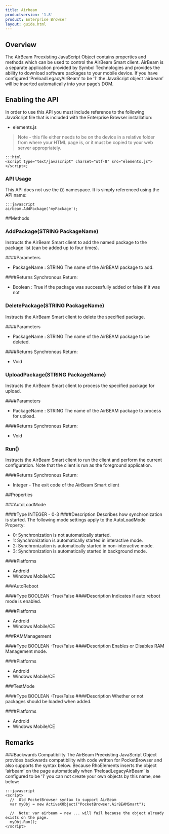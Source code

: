 ```yaml
---
title: Airbeam
productversion: '1.8'
product: Enterprise Browser
layout: guide.html
---
```

## Overview
The AirBeam Preexisting JavaScript Object contains properties and methods which can be used to control the AirBeam Smart client. AirBeam is a separate application provided by Symbol Technologies and provides the ability to download software packages to your mobile device. If you have configured ‘PreloadLegacyAirBeam’ to be ‘1’ the JavaScript object ‘airbeam’ will be inserted automatically into your page’s DOM.

## Enabling the API
In order to use this API you must include reference to the following JavaScript file that is included with the Enterprise Browser installation:

* elements.js 

> Note - this file either needs to be on the device in a relative folder from where your HTML page is, or it must be copied to your web server appropriately.

	:::html
    <script type="text/javascript" charset="utf-8" src="elements.js"></script>;


### API Usage
This API does not use the `EB` namespace. It is simply referenced using the API name:

	:::javascript
	airbeam.AddPackage('myPackage');
        
##Methods

### AddPackage(<span class="text-info">STRING</span> PackageName)
Instructs the AirBeam Smart client to add the named package to the package list (can be added up to four times).

####Parameters

* PackageName : <span class='text-info'>STRING</span>
The name of the AirBEAM package to add.

####Returns
Synchronous Return:

* Boolean : True if the package was successfully added or false if it was not

### DeletePackage(<span class="text-info">STRING</span> PackageName)
Instructs the AirBeam Smart client to delete the specified package.

####Parameters

* PackageName : <span class='text-info'>STRING</span>
The name of the AirBEAM package to be deleted.

####Returns
Synchronous Return:

* Void

### UploadPackage(<span class="text-info">STRING</span> PackageName)
Instructs the AirBeam Smart client to process the specified package for upload.

####Parameters

* PackageName : <span class='text-info'>STRING</span>
The name of the AirBEAM package to process for upload.

####Returns
Synchronous Return:

* Void

### Run()
Instructs the AirBeam Smart client to run the client and perform the current configuration. Note that the client is run as the foreground application.

####Returns
Synchronous Return:

* Integer - The exit code of the AirBeam Smart client

##Properties

###AutoLoadMode

####Type
<span class='text-info'>INTEGER</span> - 0-3
####Description
Describes how synchronization is started. The following mode settings apply to the AutoLoadMode Property:

* 0: Synchronization is not automatically started.
* 1: Synchronization is automatically started in interactive mode.
* 2: Synchronization is automatically started in non-interactive mode.
* 3: Synchronization is automatically started in background mode.


####Platforms

* Android
* Windows Mobile/CE

###AutoReboot

####Type
<span class='text-info'>BOOLEAN</span> -True/False
####Description
Indicates if auto reboot mode is enabled.

####Platforms

* Android
* Windows Mobile/CE

###RAMManagement

####Type
<span class='text-info'>BOOLEAN</span> -True/False
####Description
Enables or Disables RAM Management mode.

####Platforms

* Android
* Windows Mobile/CE

###TestMode

####Type
<span class='text-info'>BOOLEAN</span> -True/False
####Description
Whether or not packages should be loaded when added.

####Platforms

* Android
* Windows Mobile/CE

## Remarks
###Backwards Compatibility
The AirBeam Preexisting JavaScript Object provides backwards compatibility with code written for PocketBrowser and also supports the syntax below. Because RhoElements inserts the object ‘airbeam’ on the page automatically when ‘PreloadLegacyAirBeam’ is configured to be ‘1’ you can not create your own objects by this name, see below:

	:::javascript
	<script>
	  //  Old PocketBrowser syntax to support AirBeam
	  var myObj = new ActiveXObject("PocketBrowser.AirBEAMSmart"); 
	  
	  //  Note: var airbeam = new ... will fail because the object already exists on the page.
	  myObj.Run();
	</script>



